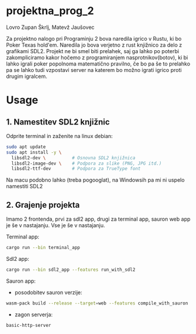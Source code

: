 # projektna_prog_2
Lovro Zupan Škrlj, Matevž Jaušovec

Za projektno nalogo pri Programinju 2 bova naredila igrico v Rustu, ki bo Poker Texas hold'em. 
Naredila jo bova verjetno z rust knjižnico za delo z grafikami SDL2. Projekt ne bi smel biti prelahek, saj ga lahko
po poterbi zakompliciramo kakor hočemo z programiranjem nasprotnikov(botov), ki bi lahko igrali poker popolnoma
matematično pravilno, če bo pa še to prelahko pa se lahko tudi
vzpostavi server na katerem bo možno igrati igrico proti drugim igralcem.

# Usage
## 1. Namestitev SDL2 knjižnic
Odprite terminal in zaženite na linux debian:
```bash
sudo apt update
sudo apt install -y \
  libsdl2-dev \          # Osnovna SDL2 knjižnica
  libsdl2-image-dev \    # Podpora za slike (PNG, JPG itd.)
  libsdl2-ttf-dev        # Podpora za TrueType font
```
Na macu podobno lahko (treba pogooglat), na Windowsih pa mi ni uspelo namestiti SDL2
## 2. Grajenje projekta
Imamo 2 frontenda, prvi za sdl2 app, drugi za terminal app, sauron web app je še v nastajanju. Vse je še v nastajanju.

Terminal app:
```bash
cargo run --bin terminal_app
```

Sdl2 app:
```bash
cargo run --bin sdl2_app --features run_with_sdl2
```

Sauron app:
* posodobitev sauron verzije:
```bash
wasm-pack build --release --target=web --features compile_with_sauron
```
* zagon serverja:
```bash
basic-http-server
```
